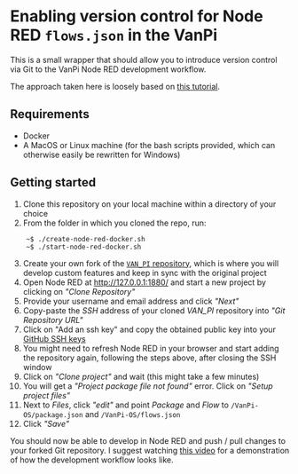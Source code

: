 # Enabling version control for Node RED `flows.json` in the VanPi

This is a small wrapper that should allow you to introduce version control via Git to the VanPi Node RED development workflow.

The approach taken here is loosely based on [this tutorial](https://binnes.github.io/Node-RED-container-prod/Node-REDsourceControl/index.html).

## Requirements

- Docker
- A MacOS or Linux machine (for the bash scripts provided, which can otherwise easily be rewritten for Windows)

## Getting started

1. Clone this repository on your local machine within a directory of your choice
2. From the folder in which you cloned the repo, run:
```
    ~$ ./create-node-red-docker.sh
    ~$ ./start-node-red-docker.sh
```

3. Create your own fork of the [`VAN_PI` repository](https://github.com/Pekaway/VAN_PI), which is where you will develop custom features and keep in sync with the original project
4. Open Node RED at http://127.0.0.1:1880/ and start a new project by clicking on _"Clone Repository"_
5. Provide your username and email address and click _"Next"_
6. Copy-paste the _SSH_ address of your cloned _VAN_PI_ repository into _"Git Repository URL"_
7. Click on "Add an ssh key" and copy the obtained public key into your [GitHub SSH keys](https://github.com/settings/keys)
8. You might need to refresh Node RED in your browser and start adding the repository again, following the steps above, after closing the SSH window
9. Click on _"Clone project"_ and wait (this might take a few minutes)
10. You will get a _"Project package file not found"_ error. Click on _"Setup project files"_
11. Next to _Files_, click _"edit"_ and point _Package_ and _Flow_ to `/VanPi-OS/package.json` and `/VanPi-OS/flows.json`
12. Click _"Save"_

You should now be able to develop in Node RED and push / pull changes to your forked Git repository. I suggest watching [this video](https://www.youtube.com/watch?v=ecrjDfZth-w) for a demonstration of how the development workflow looks like.